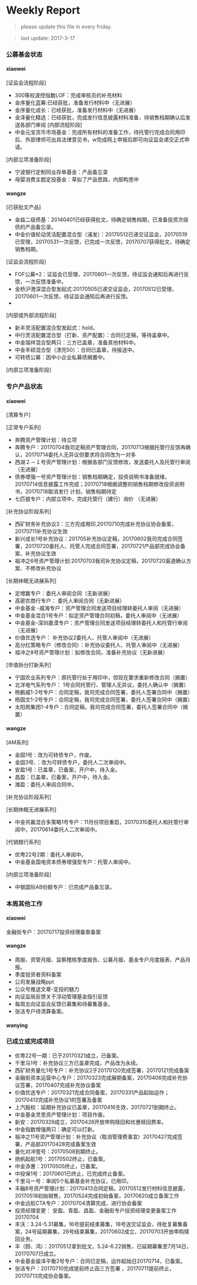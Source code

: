 # Weekly Report

>please update this file in every friday.

>last update: 2017-3-17


### 公募基金状态
#### xiaowei

[证监会流程阶段]

- 300等权波控指数LOF：完成审核员的补充材料  
- 金序量化蓝筹:已经获批，准备发行材料中（无进展）
- 金序量化成长：已经获批，准备发行材料中（无进展）
- 金泽量化精选：已经获批，完成发行信息披露材料准备，待销售档期确认后发送各部门审阅
[内部流程阶段]
- 中金元宝货币市场基金：完成所有材料的准备工作，待托管行完成合同用印后、外部律师可出具法律意见书，w完成网上申报后即可向证监会递交正式申请。

[内部立项准备阶段]
- 宁波银行定制同业存单基金：产品备忘录 
- 母婴消费主题定投基金：草拟了产品思路，内部构思中

#### wangze
[已获批文产品]
- 金益二级债基：20140401已经获得批文，待确定销售档期，已准备投资次级债的产品备忘录。
- 中金价值轮动灵活配置混合型（浦发）：20170512已递交证监会，20170519已受理，20170531一次反馈，已完成一次反馈，20170707获得批文，待确定销售档期。

[证监会流程阶段]
- FOF公募*2：证监会已受理，20170601一次反馈，待证监会通知后再进行反馈，一次反馈准备中。
- 金桥沪港深混合型发起式:20170505已递交证监会，20170512已受理，20170601一次反馈，待证监会通知后再进行反馈。
-
[内部或外部流程阶段]
- 新丰灵活配置混合型发起式：hold。
- 中行灵活配置混合型（打新、资产配置）：合同已定稿，等待盖章中。
- 中金瑞祥混合型两只：三方已盖章，准备其他材料中。
- 中金丰硕混合型（漂亮50）：合同已盖章，待报送中。
- 可转债公募：因中小企业私募债搁置中。

[内部立项准备阶段]

### 专户产品状态
#### xiaowei
[清算专户]


[正常专户系列]
- 奔腾资产管理计划：待立项
- 奔腾专户：20170704我司定稿资产管理合同，20170713根据托管行反馈再确认，20170714委托人无异议但要求将合同改为一对多 
- 西湖２－１号资产管理计划：根据各部门反馈修改，发送委托人及托管行审阅　（无进展）
- 债券增强一号资产管理计划：销售档期确定，投资说明书准备就绪，20170714信息披露工作完成；20170718根据调整的销售档期修改投资说明书，20170718取消发行 计划，销售档期待定 
- 七匹狼专户：内部立项中，完成托管行（建行）询价 （无进展） 

[补充协议阶段系列]
- 西矿财务补充协议3：三方完成用印,20170710完成补充协议协会备案，20170711补充协议生效
- 新兴成长1号补充协议：201705补充协议定稿，20170602我司完成合同签署，20170720委托人、托管人完成合同签署，20170721产品部完成协会备案、补充协议生效
- 祖冲之6号资产管理计划:20170703我司补充协议定稿，20170720渠道确认方案、不修改补充协议

[长期休眠无进展系列]
- 定增赢专户：委托人审阅合同（无新进展）
- 高密农商行专户： 委托人审阅合同（无新进展）
- 中金基金 -威海专户：资产管理合同发送项目经理转委托人审阅（无进展）
- 中金基金混合1号专户：拟定资产管理合同初稿，委托人审阅中（无进展） 
- 中金基金-深圳嘉漠专户：资产管理合同发送项目经理转委托人和托管行审阅（无进展）
- 价值优选专户： 补充协议2委托人、托管人审阅中（无进展）
- 高分红策略专户（修改合同）：补充协议委托人、托管人审阅中（无进展） 
- 祖冲之8号资产管理计划：拟修改合同，准备补充协议（无新进展）



[市值拆分打新系列]
- 宁国农业系列专户：原托管行处于用印中，但现在要求重新修改合同（搁置）
- 北洋电气系列专户： 1号合同托管行、管理人无异议，委托人确认中（搁置） 
- 杨鹏威1-2号专户：合同定稿，我司完成合同签署，委托人签署合同中（搁置） 
- 杨国文1-2号专户：合同定稿，我司完成合同签署，委托人签署合同中（搁置）
- 太阳雨集团1-4专户：合同定稿，我司完成合同签署，委托人签署合同中（搁置）



#### wangze
[AM系列]
- 金固1号：改为可转债专户，作废。
- 金固3号、：改为可转债专户，委托人二次审阅中。
- 安盈1号：已盖章，已备案，开户中，待入金。
- 昌盈：已盖章，已备案，开户中，待入金。
- 潍盈：委托人审阅合同中。

[补充协议阶段系列]


[长期休眠无进展系列]
- 中金共赢混合多策略1号专户：11月份项目重启，20170315委托人和托管行审阅中，20170614委托人二次审阅中。

[代销银行系列]
- 优粤22号2期：委托人审阅中。
- 中金基金国电资本债券增强型专户：托管人审阅中。

[内部立项准备阶段]
- 中银国际AB份额专户：已完成产品备忘录。

### 本周其他工作
#### xiaowei
金融街专户：20170717投资经理备案备案

#### wangze
- 周报、资管月报、监察稽核季度报告、公募月报、基金专户月度报表、产品月报。
- 季度投资者资料备案
- 公司发展战略ppt
- 公众号推送文章-定投的魅力
- 向证监局反馈关于浮动管理基金指引反馈
- 每周五向证监会反馈已募集和待募集基金。
- 张洁专户待清算备案。
#### wanying

### 已成立或完成项目
- 优粤22号一期：已于20170321成立，已备案。
- 千里马1号：补充协议三方已盖章完成，产品改为永续。 
- 西矿财务量化1号专户：补充协议2于20170120完成签署，20170121完成备案
- 金融街资本运营中心专户：20170323完成展期备案，20170406完成补充协议签署，20170407完成补充协议备案
- 价值优选专户：20170321完成合同备案，20170331产品起始运作；20170413完成补充协议1的签署及备案
- 上汽股权：延期补充协议已盖章，20170416生效，20170721到期终止。
- 中金基金灵思资产管理计划：项目作废。
- 新安：20170329成立，20170428开放申购赎回和优惠赎回费率。
- 中金指数增强两只：确定可以打新。
- 祖冲之11号资产管理计划：补充协议（取消管理费事宜）20170427完成签署，产品部20170428完成备案生效 
- 量化对冲壹号：20170508到期终止。
- 扬帆起航1号：20170502终止，已备案。
- 中金添惠：20170505终止，已备案。
- 中投保1号：20170601已终止，已完成终止备案。
- 千里马一号：审阅5个私募基金补充协议，已用印。
- 丰融8号资产管理计划：20170413合同定稿，20170512发行材料信息披露，20170518初始销售，20170524完成初始备案，20170620成立备案工作
- 中金远航CTA专户：20170704清算完成，进行协会备案
- 投资经理变更： 安盈、青盈、昌盈、金融街专户投资经理变更备案工作20170704
- 丰沃：3.24-5.31募集，16号提前结束募集，18号送交证监会，待批复募集备案，24号延期募集，26号结束募集，20170602成立，20170703开放申购赎回业务。
- 丰（颐、鸿）：20170512拿到批文，5.24-6.22销售，已延期募集至7月14日，20170707已成立。
- 中金基金骏泽平衡2号专户：合同已定稿，运作起始日20170714，已备案。
- 张洁专户：20170710完成提前终止函三方签署 ，20170711提前终止，20170713完成协会备案。
